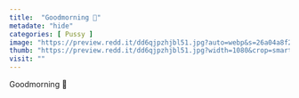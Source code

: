 ```yaml
---
title:  "Goodmorning 💖"
metadate: "hide"
categories: [ Pussy ]
image: "https://preview.redd.it/dd6qjpzhjbl51.jpg?auto=webp&s=26a04a8f26d123cdf4df717b8bf58ce4da42814d"
thumb: "https://preview.redd.it/dd6qjpzhjbl51.jpg?width=1080&crop=smart&auto=webp&s=c49e81b67ba0dadc9a3cabdb0285757182d1fdda"
visit: ""
---
```

Goodmorning 💖
